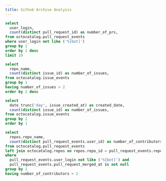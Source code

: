 ```yaml
---
title: Github Archive Analysis
---
```


<BarChart
  data={top_users_by_pull_requests}
  x="user_login"
  y="number_of_prs"
  title = "Top 10 Users by Pull Requests"
/>

<BarChart
  data={issues_per_repo}
  x="repo_name"
  y="number_of_issues"
  title = "Issues per Repository"
/>

<LineChart
  data={issues_per_day}
  x="created_date"
  y="number_of_issues"
  title = "Issues per Day"
/>

<BarChart
  data={repos_with_most_unique_contributors}
  x="repo_name"
  y="number_of_contributors"
  title = "Repos with Most Unique Contributors"
/>

```sql top_users_by_pull_requests
select
  user_login,
  count(distinct pull_request_id) as number_of_prs,
from octocatalog.pull_request_events
where user_login not like ('%[bot]')
group by 1
order by 2 desc
limit 10
```

```sql issues_per_repo
select
  repo_name,
  count(distinct issue_id) as number_of_issues,
from octocatalog.issue_events
group by 1
having number_of_issues > 2
order by 2 desc
```

```sql issues_per_day
select
  date_trunc('day', issue_created_at) as created_date,
  count(distinct issue_id) as number_of_issues,
from octocatalog.issue_events
group by 1
order by 1
```

```sql repos_with_most_unique_contributors
select
  repos.repo_name,
  count(distinct pull_request_events.user_id) as number_of_contributors,
from octocatalog.pull_request_events
left join octocatalog.repos on repos.repo_id = pull_request_events.repo_id
where
  pull_request_events.user_login not like ('%[bot]') and
  pull_request_events.pull_request_merged_at is not null
group by 1
having number_of_contributors > 2
```
